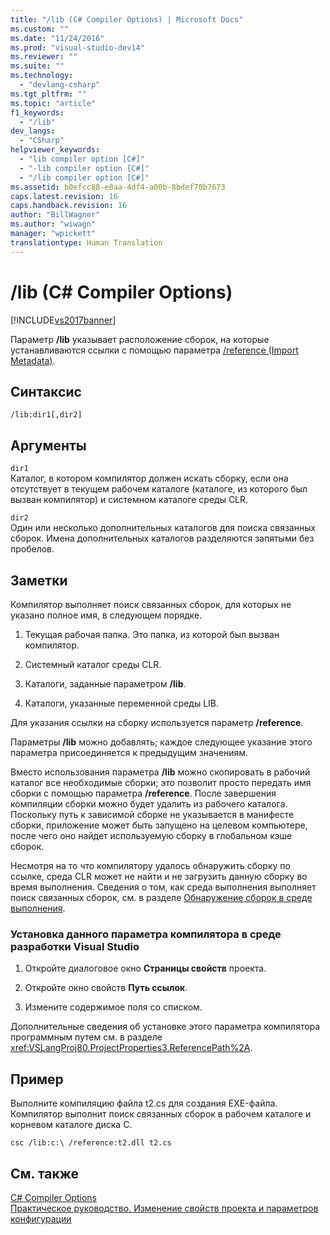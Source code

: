 ```yaml
---
title: "/lib (C# Compiler Options) | Microsoft Docs"
ms.custom: ""
ms.date: "11/24/2016"
ms.prod: "visual-studio-dev14"
ms.reviewer: ""
ms.suite: ""
ms.technology: 
  - "devlang-csharp"
ms.tgt_pltfrm: ""
ms.topic: "article"
f1_keywords: 
  - "/lib"
dev_langs: 
  - "CSharp"
helpviewer_keywords: 
  - "lib compiler option [C#]"
  - "-lib compiler option [C#]"
  - "/lib compiler option [C#]"
ms.assetid: b0efcc88-e8aa-4df4-a00b-8bdef70b7673
caps.latest.revision: 16
caps.handback.revision: 16
author: "BillWagner"
ms.author: "wiwagn"
manager: "wpickett"
translationtype: Human Translation
---
```

# /lib (C# Compiler Options)
[!INCLUDE[vs2017banner](../../../csharp/includes/vs2017banner.md)]

Параметр **\/lib** указывает расположение сборок, на которые устанавливаются ссылки с помощью параметра [\/reference \(Import Metadata\)](../../../csharp/language-reference/compiler-options/reference-compiler-option.md).  
  
## Синтаксис  
  
```  
/lib:dir1[,dir2]  
```  
  
## Аргументы  
 `dir1`  
 Каталог, в котором компилятор должен искать сборку, если она отсутствует в текущем рабочем каталоге \(каталоге, из которого был вызван компилятор\) и системном каталоге среды CLR.  
  
 `dir2`  
 Один или несколько дополнительных каталогов для поиска связанных сборок.  Имена дополнительных каталогов разделяются запятыми без пробелов.  
  
## Заметки  
 Компилятор выполняет поиск связанных сборок, для которых не указано полное имя, в следующем порядке.  
  
1.  Текущая рабочая папка.  Это папка, из которой был вызван компилятор.  
  
2.  Системный каталог среды CLR.  
  
3.  Каталоги, заданные параметром **\/lib**.  
  
4.  Каталоги, указанные переменной среды LIB.  
  
 Для указания ссылки на сборку используется параметр **\/reference**.  
  
 Параметры **\/lib** можно добавлять; каждое следующее указание этого параметра присоединяется к предыдущим значениям.  
  
 Вместо использования параметра **\/lib** можно скопировать в рабочий каталог все необходимые сборки; это позволит просто передать имя сборки с помощью параметра **\/reference**.  После завершения компиляции сборки можно будет удалить из рабочего каталога.  Поскольку путь к зависимой сборке не указывается в манифесте сборки, приложение может быть запущено на целевом компьютере, после чего оно найдет используемую сборку в глобальном кэше сборок.  
  
 Несмотря на то что компилятору удалось обнаружить сборку по ссылке, среда CLR может не найти и не загрузить данную сборку во время выполнения.  Сведения о том, как среда выполнения выполняет поиск связанных сборок, см. в разделе [Обнаружение сборок в среде выполнения](../Topic/How%20the%20Runtime%20Locates%20Assemblies.md).  
  
### Установка данного параметра компилятора в среде разработки Visual Studio  
  
1.  Откройте диалоговое окно **Страницы свойств** проекта.  
  
2.  Откройте окно свойств **Путь ссылок**.  
  
3.  Измените содержимое поля со списком.  
  
 Дополнительные сведения об установке этого параметра компилятора программным путем см. в разделе <xref:VSLangProj80.ProjectProperties3.ReferencePath%2A>.  
  
## Пример  
 Выполните компиляцию файла t2.cs для создания EXE\-файла.  Компилятор выполнит поиск связанных сборок в рабочем каталоге и корневом каталоге диска С.  
  
```  
csc /lib:c:\ /reference:t2.dll t2.cs  
```  
  
## См. также  
 [C\# Compiler Options](../../../csharp/language-reference/compiler-options/index.md)   
 [Практическое руководство. Изменение свойств проекта и параметров конфигурации](http://msdn.microsoft.com/ru-ru/e7184bc5-2f2b-4b4f-aa9a-3ecfcbc48b67)